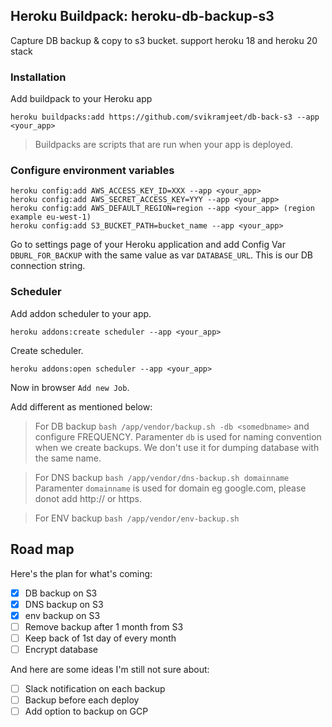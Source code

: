## Heroku Buildpack: heroku-db-backup-s3
Capture DB backup & copy to s3 bucket. support heroku 18 and heroku 20 stack

### Installation
Add buildpack to your Heroku app
```
heroku buildpacks:add https://github.com/svikramjeet/db-back-s3 --app <your_app>
```
> Buildpacks are scripts that are run when your app is deployed.

### Configure environment variables
```
heroku config:add AWS_ACCESS_KEY_ID=XXX --app <your_app>
heroku config:add AWS_SECRET_ACCESS_KEY=YYY --app <your_app>
heroku config:add AWS_DEFAULT_REGION=region --app <your_app> (region example eu-west-1)
heroku config:add S3_BUCKET_PATH=bucket_name --app <your_app>

```
Go to settings page of your Heroku application and add Config Var `DBURL_FOR_BACKUP` with the same value as var `DATABASE_URL`. This is our DB connection string.

### Scheduler
Add addon scheduler to your app. 
```
heroku addons:create scheduler --app <your_app>
```
Create scheduler.
```
heroku addons:open scheduler --app <your_app>
```
Now in browser `Add new Job`.

Add different as mentioned below:

> For DB backup
`bash /app/vendor/backup.sh -db <somedbname>`
and configure FREQUENCY. Paramenter `db` is used for naming convention when we create backups. We don't use it for dumping  database with the same name.

> For DNS backup
`bash /app/vendor/dns-backup.sh domainname`
Paramenter `domainname` is used for domain eg google.com, please donot add http:// or https.


> For ENV backup
`bash /app/vendor/env-backup.sh`


## Road map
Here's the plan for what's coming:

- [x] DB backup on S3
- [x] DNS backup on S3
- [x] env backup on S3
- [ ] Remove backup after 1 month from S3
- [ ] Keep back  of 1st day of every month
- [ ] Encrypt database

And here are some ideas I'm still not sure about:
- [ ] Slack notification on each backup
- [ ] Backup before each deploy
- [ ] Add option to backup on GCP
